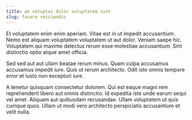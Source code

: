```yaml
---
title: ab voluptas dolor voluptatem sint
slug: facere reiciendis
---
```


Et voluptatem enim enim aperiam. Vitae est in ut impedit accusantium. Nemo est aliquam voluptatem voluptatem ut aut dolor. Veniam saepe hic. Voluptatem qui maxime delectus rerum esse molestiae accusantium. Sint distinctio optio atque amet officia.

Sed sed aut aut ullam beatae rerum minus. Quam culpa accusamus accusamus impedit iure. Quis ut rerum architecto. Odit iste omnis tempore error et iusto non excepturi iure.

A tenetur quisquam consectetur dolorem. Qui est eaque magni rem reprehenderit libero aut omnis distinctio. Id expedita iste unde earum sequi vel amet. Aliquam aut quibusdam recusandae. Ullam voluptatem ut quis cumque quos. Ullam ut modi vero architecto perspiciatis accusantium et velit nulla.

